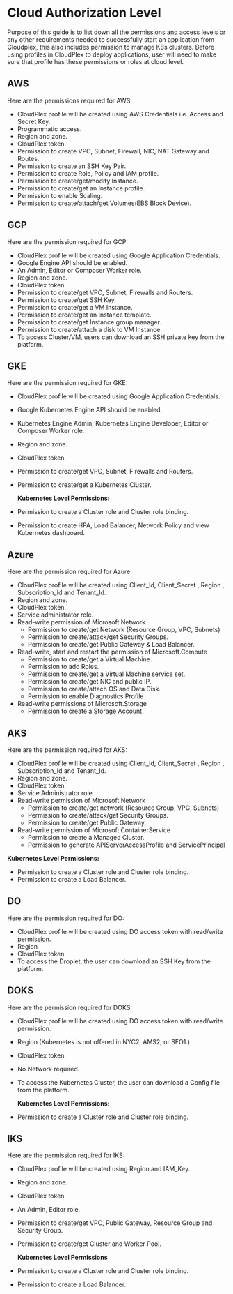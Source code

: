 # Cloud Authorization Level

Purpose of this guide is to list down all the permissions and access levels or any other requirements needed to successfully start an application from Cloudplex, this also includes permission to manage K8s clusters. Before using profiles in CloudPlex to deploy applications, user will need to make sure that profile has these permissions or roles at cloud level.

## AWS

Here are the permissions required for AWS:

- CloudPlex profile will be created using AWS Credentials i.e. Access and Secret Key.
- Programmatic access.
- Region and zone.
- CloudPlex token. 
- Permission to create VPC, Subnet, Firewall, NIC, NAT Gateway and Routes.
- Permission to create an SSH Key Pair.
- Permission to create Role, Policy and IAM profile. 
- Permission to create/get/modify Instance.
- Permission to create/get an Instance profile.
- Permission to enable Scaling.
- Permission to create/attach/get Volumes(EBS Block Device).

## GCP

Here are the permission required for GCP:

- CloudPlex profile will be created using Google Application Credentials.
- Google Engine API should be enabled.
- An Admin, Editor or Composer Worker role.
- Region and zone.
- CloudPlex token. 
- Permission to create/get VPC, Subnet, Firewalls and Routers. 
- Permission to create/get SSH Key.
- Permission to create/get a VM Instance.
- Permission to create/get an Instance template.
- Permission to create/get Instance group manager.
- Permission to create/attach a disk to VM Instance. 
- To access Cluster/VM, users can download an SSH private key from the platform.

## GKE

Here are the permission required for GKE:

- CloudPlex profile will be created using Google Application Credentials.

- Google Kubernetes Engine API should be enabled.

- Kubernetes Engine Admin, Kubernetes Engine Developer, Editor or Composer Worker role.

- Region and zone.

- CloudPlex token. 

- Permission to create/get VPC, Subnet, Firewalls and Routers. 

- Permission to create/get a Kubernetes Cluster.

  **Kubernetes Level Permissions:**

- Permission to create a Cluster role and Cluster role binding.

- Permission to create HPA, Load Balancer, Network Policy and view Kubernetes dashboard. 

## Azure

Here are the permission required for Azure:

- CloudPlex profile will be created using Client_Id, Client_Secret , Region , Subscription_Id and Tenant_Id.
- Region and zone.
- CloudPlex token.
-  Service administrator role.
- Read-write permission of Microsoft.Network
  - Permission to create/get Network (Resource Group, VPC, Subnets)
  - Permission to create/attack/get Security Groups.
  - Permission to create/get Public Gateway & Load Balancer.
- Read-write, start and restart the permission of Microsoft.Compute
  - Permission to create/get a Virtual Machine.
  - Permission to add Roles.
  - Permission to create/get a Virtual Machine service set.
  - Permission to create/get NIC and public IP.
  - Permission to create/attach OS and Data Disk.
  - Permission to enable Diagnostics Profile
- Read-write permissions of Microsoft.Storage
  - Permission to create a Storage Account.

## AKS 

Here are the permission required for AKS:

- CloudPlex profile will be created using Client_Id, Client_Secret , Region , Subscription_Id and Tenant_Id.
- Region and zone.
- CloudPlex token.
- Service Administrator role.
- Read-write permission of Microsoft.Network
  - Permission to create/get network (Resource Group, VPC, Subnets)
  - Permission to create/attack/get Security Groups.
  - Permission to create/get Public Gateway.
- Read-write permission of Microsoft.ContainerService
  - Permission to create a Managed Cluster.
  - Permission to generate APIServerAccessProfile and ServicePrincipal

**Kubernetes Level Permissions:**

- Permission to create a Cluster role and Cluster role binding.
- Permission to create a Load Balancer. 

## DO

Here are the permission required for DO:

- CloudPlex profile will be created using DO access token with read/write permission.
- Region 
- CloudPlex token
- To access the Droplet, the user can download an SSH Key from the platform. 

## DOKS

Here are the permission required for DOKS:

- CloudPlex profile will be created using DO access token with read/write permission.

- Region (Kubernetes is not offered in NYC2, AMS2, or SFO1.)

- CloudPlex token.

- No Network required.

- To access the Kubernetes Cluster, the user can download a Config file from the platform. 

  **Kubernetes Level Permissions:**

- Permission to create a Cluster role and Cluster role binding.

## IKS

Here are the permission required for IKS:

- CloudPlex profile will be created using Region and IAM_Key.

- Region and zone.

- CloudPlex token.

- An Admin, Editor role.

- Permission to create/get  VPC, Public Gateway, Resource Group and Security Group. 

- Permission to create/get Cluster and Worker Pool.

  **Kubernetes Level Permissions**

- Permission to create a Cluster role and Cluster role binding.

- Permission to create a Load Balancer. 
